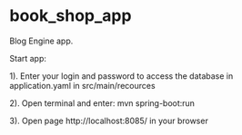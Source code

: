# book_shop_app

Blog Engine app.

Start app:

1). Enter your login and password to access the database in application.yaml in src/main/recources

2). Open terminal and enter: mvn spring-boot:run

3). Open page http://localhost:8085/ in your browser
